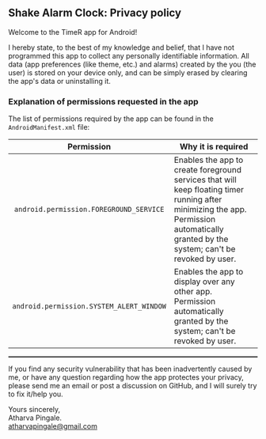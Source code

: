 ## Shake Alarm Clock: Privacy policy

Welcome to the TimeR app for Android!

I hereby state, to the best of my knowledge and belief, that I have not programmed this app to collect any personally identifiable information. All data (app preferences (like theme, etc.) and alarms) created by the you (the user) is stored on your device only, and can be simply erased by clearing the app's data or uninstalling it.

### Explanation of permissions requested in the app

The list of permissions required by the app can be found in the `AndroidManifest.xml` file:
<br/>

| Permission | Why it is required |
| :---: | --- |
| `android.permission.FOREGROUND_SERVICE` | Enables the app to create foreground services that will keep floating timer running after minimizing the app. Permission automatically granted by the system; can't be revoked by user. |
| `android.permission.SYSTEM_ALERT_WINDOW` | Enables the app to display over any other app. Permission automatically granted by the system; can't be revoked by user. |


 <hr style="border:1px solid gray">

If you find any security vulnerability that has been inadvertently caused by me, or have any question regarding how the app protectes your privacy, please send me an email or post a discussion on GitHub, and I will surely try to fix it/help you.

Yours sincerely,  
Atharva Pingale.  
atharvapingale@gmail.com